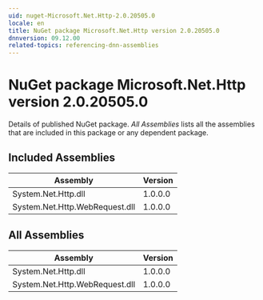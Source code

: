 ```yaml
---
uid: nuget-Microsoft.Net.Http-2.0.20505.0
locale: en
title: NuGet package Microsoft.Net.Http version 2.0.20505.0
dnnversion: 09.12.00
related-topics: referencing-dnn-assemblies
---
```


# NuGet package Microsoft.Net.Http version 2.0.20505.0
Details of published NuGet package.
*All Assemblies* lists all the assemblies that are included in this package or any dependent package.

## Included Assemblies

|Assembly|Version|
|---|---|
|System.Net.Http.dll|1.0.0.0|
|System.Net.Http.WebRequest.dll|1.0.0.0|

## All Assemblies

|Assembly|Version|
|---|---|
|System.Net.Http.dll|1.0.0.0|
|System.Net.Http.WebRequest.dll|1.0.0.0|

